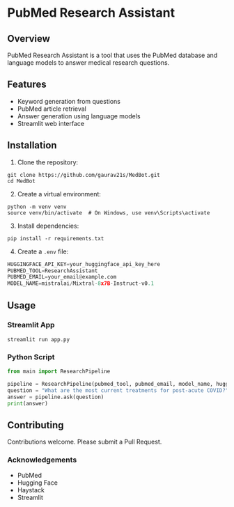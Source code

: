 # PubMed Research Assistant

## Overview

PubMed Research Assistant is a tool that uses the PubMed database and language models to answer medical research questions.

## Features

- Keyword generation from questions
- PubMed article retrieval
- Answer generation using language models
- Streamlit web interface

## Installation

1. Clone the repository:
```shell
git clone https://github.com/gaurav21s/MedBot.git
cd MedBot
```

2. Create a virtual environment:
```shell
python -m venv venv
source venv/bin/activate  # On Windows, use venv\Scripts\activate
```
3. Install dependencies:
```shell
pip install -r requirements.txt
```

4. Create a `.env` file:
```python
HUGGINGFACE_API_KEY=your_huggingface_api_key_here
PUBMED_TOOL=ResearchAssistant
PUBMED_EMAIL=your_email@example.com
MODEL_NAME=mistralai/Mixtral-8x7B-Instruct-v0.1
```

## Usage

### Streamlit App
```shell
streamlit run app.py
```
### Python Script

```python
from main import ResearchPipeline

pipeline = ResearchPipeline(pubmed_tool, pubmed_email, model_name, huggingface_token)
question = "What are the most current treatments for post-acute COVID?"
answer = pipeline.ask(question)
print(answer)
```


## Contributing
Contributions welcome. Please submit a Pull Request.

### Acknowledgements

* PubMed
* Hugging Face
* Haystack
* Streamlit

